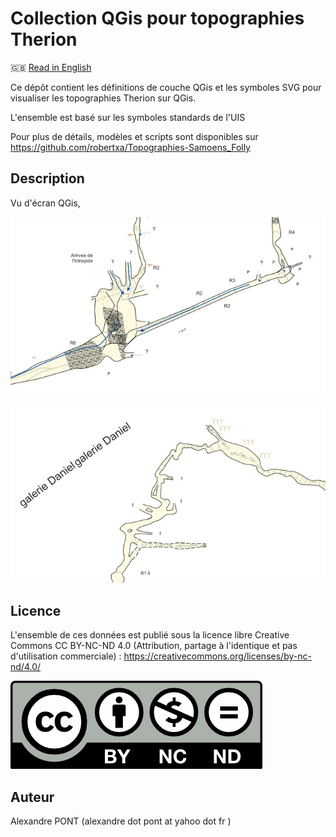 Collection QGis pour topographies Therion
==========================================================================================================

🇬🇧 [Read in English](./README.en.md)

Ce dépôt contient les définitions de couche QGis et les symboles SVG pour visualiser les topographies Therion sur QGis.

L'ensemble est basé sur les symboles standards de l'UIS

Pour plus de détails, modèles et scripts sont disponibles sur https://github.com/robertxa/Topographies-Samoens_Folly


Description
-----------

Vu d'écran QGis, 

![Screenshot 1](./screenshot/screenshot_01.jpg)
  
![Screenshot 2](./screenshot/screenshot_02.jpg)


Licence
-------

L'ensemble de ces données est publié sous la licence libre Creative Commons CC BY-NC-ND 4.0 (Attribution, partage à l'identique et pas d'utilisation commerciale) :
https://creativecommons.org/licenses/by-nc-nd/4.0/

[![Creative Commons License](./screenshot/Licence.png)](https://creativecommons.org/licenses/by-nc-nd/4.0/)

Auteur
------

Alexandre PONT (alexandre dot pont at yahoo dot fr )

